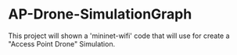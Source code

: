 # AP-Drone-SimulationGraph
This project will shown a 'mininet-wifi' code that will use for create a "Access Point Drone" Simulation.
